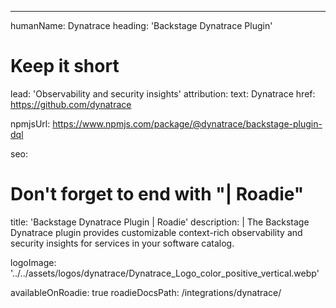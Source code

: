 ---
humanName: Dynatrace
heading: 'Backstage Dynatrace Plugin'
# Keep it short
lead: 'Observability and security insights'
attribution:
  text: Dynatrace
  href: https://github.com/dynatrace

npmjsUrl: https://www.npmjs.com/package/@dynatrace/backstage-plugin-dql

seo:
  # Don't forget to end with "| Roadie"
  title: 'Backstage Dynatrace Plugin | Roadie'
  description: |
    The Backstage Dynatrace plugin provides customizable context-rich observability and security insights for services in your software catalog.

logoImage: '../../assets/logos/dynatrace/Dynatrace_Logo_color_positive_vertical.webp'

availableOnRoadie: true
roadieDocsPath: /integrations/dynatrace/
